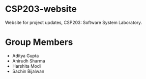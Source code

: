 # CSP203-website
Website for project updates, CSP203: Software System Laboratory.
# Group Members
* Aditya Gupta
* Anirudh Sharma
* Harshita Modi
* Sachin Bijalwan
